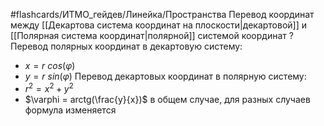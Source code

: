 #flashcards/ИТМО_гейдев/Линейка/Пространства
Перевод координат между [[Декартова система координат на плоскости|декартовой]] и [[Полярная система координат|полярной]] системой координат
?
Перевод полярных координат в декартовую систему:
 - $x = r \ cos(\varphi)$
 - $y = r \ sin(\varphi)$
Перевод декартовых координат в полярную систему:
 - $r^2 = x^2 + y^2$
 - $\varphi = arctg(\frac{y}{x})$ в общем случае, для разных случаев формула изменяется
